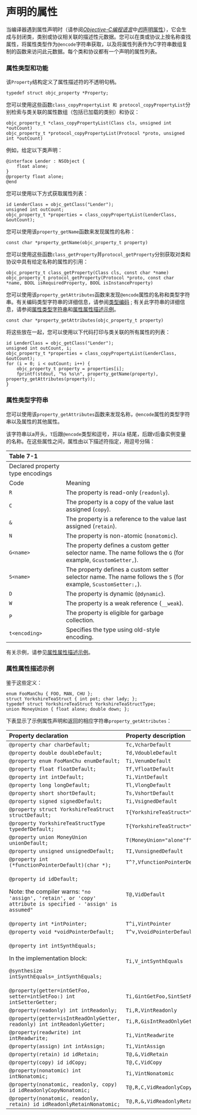 # 声明的属性

当编译器遇到属性声明时（请参阅[_Objective-C编程语言_](https://developer.apple.com/library/archive/documentation/Cocoa/Conceptual/ObjectiveC/Introduction/introObjectiveC.html#//apple_ref/doc/uid/TP30001163)中[_的_](https://developer.apple.com/library/archive/documentation/Cocoa/Conceptual/ObjectiveC/Introduction/introObjectiveC.html#//apple_ref/doc/uid/TP30001163)[声明属性](https://developer.apple.com/library/archive/documentation/Cocoa/Conceptual/ObjectiveC/Chapters/ocProperties.html#//apple_ref/doc/uid/TP30001163-CH17)），它会生成与封闭类，类别或协议相关联的描述性元数据。您可以在类或协议上按名称查找属性，将属性类型作为`@encode`字符串获取，以及将属性列表作为C字符串数组复制的函数来访问此元数据。每个类和协议都有一个声明的属性列表。

### 属性类型和功能

该`Property`结构定义了属性描述符的不透明句柄。

```text
typedef struct objc_property *Property;
```

您可以使用这些函数`class_copyPropertyList 和 protocol_copyPropertyList`分别检索与类关联的属性数组（包括已加载的类别）和协议：

```text
objc_property_t *class_copyPropertyList(Class cls, unsigned int *outCount)
objc_property_t *protocol_copyPropertyList(Protocol *proto, unsigned int *outCount)
```

例如，给定以下类声明：

```text
@interface Lender : NSObject {
    float alone;
}
@property float alone;
@end
```

您可以使用以下方式获取属性列表：

```text
id LenderClass = objc_getClass("Lender");
unsigned int outCount;
objc_property_t *properties = class_copyPropertyList(LenderClass, &outCount);
```

您可以使用该`property_getName`函数来发现属性的名称：

```text
const char *property_getName(objc_property_t property)
```

您可以使用这些函数`class_getProperty`并`protocol_getProperty`分别获取对类和协议中具有给定名称的属性的引用：

```text
objc_property_t class_getProperty(Class cls, const char *name)
objc_property_t protocol_getProperty(Protocol *proto, const char *name, BOOL isRequiredProperty, BOOL isInstanceProperty)
```

您可以使用该`property_getAttributes`函数来发现`@encode`属性的名称和类型字符串。有关编码类型字符串的详细信息，请参阅[类型编码](https://developer.apple.com/library/archive/documentation/Cocoa/Conceptual/ObjCRuntimeGuide/Articles/ocrtTypeEncodings.html#//apple_ref/doc/uid/TP40008048-CH100-SW1) ; 有关此字符串的详细信息，请参阅[属性类型字符串](https://developer.apple.com/library/archive/documentation/Cocoa/Conceptual/ObjCRuntimeGuide/Articles/ocrtPropertyIntrospection.html#//apple_ref/doc/uid/TP40008048-CH101-SW6)和[属性属性描述示例](https://developer.apple.com/library/archive/documentation/Cocoa/Conceptual/ObjCRuntimeGuide/Articles/ocrtPropertyIntrospection.html#//apple_ref/doc/uid/TP40008048-CH101-SW5)。

```text
const char *property_getAttributes(objc_property_t property)
```

将这些放在一起，您可以使用以下代码打印与类关联的所有属性的列表：

```text
id LenderClass = objc_getClass("Lender");
unsigned int outCount, i;
objc_property_t *properties = class_copyPropertyList(LenderClass, &outCount);
for (i = 0; i < outCount; i++) {
    objc_property_t property = properties[i];
    fprintf(stdout, "%s %s\n", property_getName(property), property_getAttributes(property));
}
```

### 属性类型字符串

您可以使用该`property_getAttributes`函数来发现名称，`@encode`属性的类型字符串以及属性的其他属性。

该字符串以a开头，`T`后跟`@encode`类型和逗号，并以a 结尾，后跟`V`后备实例变量的名称。在这些属性之间，属性由以下描述符指定，用逗号分隔：

| **Table 7-1** |  |
| :--- | :--- |
|   Declared property type encodings |  |
| Code | Meaning |
| `R` | The property is read-only \(`readonly`\). |
| `C` | The property is a copy of the value last assigned \(`copy`\). |
| `&` | The property is a reference to the value last assigned \(`retain`\). |
| `N` | The property is non-atomic \(`nonatomic`\). |
| `G<name>` | The property defines a custom getter selector name. The name follows the `G` \(for example, `GcustomGetter,`\). |
| `S<name>` | The property defines a custom setter selector name. The name follows the `S` \(for example, `ScustomSetter:,`\). |
| `D` | The property is dynamic \(`@dynamic`\). |
| `W` | The property is a weak reference \(`__weak`\). |
| `P` | The property is eligible for garbage collection. |
| `t<encoding>` | Specifies the type using old-style encoding. |

有关示例，请参见[属性属性描述示例](https://developer.apple.com/library/archive/documentation/Cocoa/Conceptual/ObjCRuntimeGuide/Articles/ocrtPropertyIntrospection.html#//apple_ref/doc/uid/TP40008048-CH101-SW5)。

### 属性属性描述示例

鉴于这些定义：

```text
enum FooManChu { FOO, MAN, CHU };
struct YorkshireTeaStruct { int pot; char lady; };
typedef struct YorkshireTeaStruct YorkshireTeaStructType;
union MoneyUnion { float alone; double down; };
```

下表显示了示例属性声明和返回的相应字符串`property_getAttributes`：

<table>
  <thead>
    <tr>
      <th style="text-align:left">Property declaration</th>
      <th style="text-align:left">Property description</th>
    </tr>
  </thead>
  <tbody>
    <tr>
      <td style="text-align:left"><code>@property char charDefault;</code>
      </td>
      <td style="text-align:left"><code>Tc,VcharDefault</code>
      </td>
    </tr>
    <tr>
      <td style="text-align:left"><code>@property double doubleDefault;</code>
      </td>
      <td style="text-align:left"><code>Td,VdoubleDefault</code>
      </td>
    </tr>
    <tr>
      <td style="text-align:left"><code>@property enum FooManChu enumDefault;</code>
      </td>
      <td style="text-align:left"><code>Ti,VenumDefault</code>
      </td>
    </tr>
    <tr>
      <td style="text-align:left"><code>@property float floatDefault;</code>
      </td>
      <td style="text-align:left"><code>Tf,VfloatDefault</code>
      </td>
    </tr>
    <tr>
      <td style="text-align:left"><code>@property int intDefault;</code>
      </td>
      <td style="text-align:left"><code>Ti,VintDefault</code>
      </td>
    </tr>
    <tr>
      <td style="text-align:left"><code>@property long longDefault;</code>
      </td>
      <td style="text-align:left"><code>Tl,VlongDefault</code>
      </td>
    </tr>
    <tr>
      <td style="text-align:left"><code>@property short shortDefault;</code>
      </td>
      <td style="text-align:left"><code>Ts,VshortDefault</code>
      </td>
    </tr>
    <tr>
      <td style="text-align:left"><code>@property signed signedDefault;</code>
      </td>
      <td style="text-align:left"><code>Ti,VsignedDefault</code>
      </td>
    </tr>
    <tr>
      <td style="text-align:left"><code>@property struct YorkshireTeaStruct structDefault;</code>
      </td>
      <td style="text-align:left"><code>T{YorkshireTeaStruct=&quot;pot&quot;i&quot;lady&quot;c},VstructDefault</code>
      </td>
    </tr>
    <tr>
      <td style="text-align:left"><code>@property YorkshireTeaStructType typedefDefault;</code>
      </td>
      <td style="text-align:left"><code>T{YorkshireTeaStruct=&quot;pot&quot;i&quot;lady&quot;c},VtypedefDefault</code>
      </td>
    </tr>
    <tr>
      <td style="text-align:left"><code>@property union MoneyUnion unionDefault;</code>
      </td>
      <td style="text-align:left"><code>T(MoneyUnion=&quot;alone&quot;f&quot;down&quot;d),VunionDefault</code>
      </td>
    </tr>
    <tr>
      <td style="text-align:left"><code>@property unsigned unsignedDefault;</code>
      </td>
      <td style="text-align:left"><code>TI,VunsignedDefault</code>
      </td>
    </tr>
    <tr>
      <td style="text-align:left"><code>@property int (*functionPointerDefault)(char *);</code>
      </td>
      <td style="text-align:left"><code>T^?,VfunctionPointerDefault</code>
      </td>
    </tr>
    <tr>
      <td style="text-align:left">
        <p><code>@property id idDefault;</code>
        </p>
        <p>Note: the compiler warns: <code>&quot;no &apos;assign&apos;, &apos;retain&apos;, or &apos;copy&apos; attribute is specified - &apos;assign&apos; is assumed&quot;</code>
        </p>
      </td>
      <td style="text-align:left"><code>T@,VidDefault</code>
      </td>
    </tr>
    <tr>
      <td style="text-align:left"><code>@property int *intPointer;</code>
      </td>
      <td style="text-align:left"><code>T^i,VintPointer</code>
      </td>
    </tr>
    <tr>
      <td style="text-align:left"><code>@property void *voidPointerDefault;</code>
      </td>
      <td style="text-align:left"><code>T^v,VvoidPointerDefault</code>
      </td>
    </tr>
    <tr>
      <td style="text-align:left">
        <p><code>@property int intSynthEquals;</code>
        </p>
        <p>In the implementation block:</p>
        <p><code>@synthesize intSynthEquals=_intSynthEquals;</code>
        </p>
      </td>
      <td style="text-align:left"><code>Ti,V_intSynthEquals</code>
      </td>
    </tr>
    <tr>
      <td style="text-align:left"><code>@property(getter=intGetFoo, setter=intSetFoo:) int intSetterGetter;</code>
      </td>
      <td style="text-align:left"><code>Ti,GintGetFoo,SintSetFoo:,VintSetterGetter</code>
      </td>
    </tr>
    <tr>
      <td style="text-align:left"><code>@property(readonly) int intReadonly;</code>
      </td>
      <td style="text-align:left"><code>Ti,R,VintReadonly</code>
      </td>
    </tr>
    <tr>
      <td style="text-align:left"><code>@property(getter=isIntReadOnlyGetter, readonly) int intReadonlyGetter;</code>
      </td>
      <td style="text-align:left"><code>Ti,R,GisIntReadOnlyGetter</code>
      </td>
    </tr>
    <tr>
      <td style="text-align:left"><code>@property(readwrite) int intReadwrite;</code>
      </td>
      <td style="text-align:left"><code>Ti,VintReadwrite</code>
      </td>
    </tr>
    <tr>
      <td style="text-align:left"><code>@property(assign) int intAssign;</code>
      </td>
      <td style="text-align:left"><code>Ti,VintAssign</code>
      </td>
    </tr>
    <tr>
      <td style="text-align:left"><code>@property(retain) id idRetain;</code>
      </td>
      <td style="text-align:left"><code>T@,&amp;,VidRetain</code>
      </td>
    </tr>
    <tr>
      <td style="text-align:left"><code>@property(copy) id idCopy;</code>
      </td>
      <td style="text-align:left"><code>T@,C,VidCopy</code>
      </td>
    </tr>
    <tr>
      <td style="text-align:left"><code>@property(nonatomic) int intNonatomic;</code>
      </td>
      <td style="text-align:left"><code>Ti,VintNonatomic</code>
      </td>
    </tr>
    <tr>
      <td style="text-align:left"><code>@property(nonatomic, readonly, copy) id idReadonlyCopyNonatomic;</code>
      </td>
      <td style="text-align:left"><code>T@,R,C,VidReadonlyCopyNonatomic</code>
      </td>
    </tr>
    <tr>
      <td style="text-align:left"><code>@property(nonatomic, readonly, retain) id idReadonlyRetainNonatomic;</code>
      </td>
      <td style="text-align:left"><code>T@,R,&amp;,VidReadonlyRetainNonatomic</code>
      </td>
    </tr>
  </tbody>
</table>
